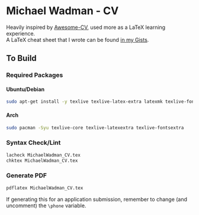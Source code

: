 # Michael Wadman - CV

Heavily inspired by [Awesome-CV](https://github.com/posquit0/Awesome-CV), used more as a LaTeX learning experience.  
A LaTeX cheat sheet that I wrote can be found [in my Gists](https://gist.github.com/mwadman/a3443e3a6e5ceac57ac4961d6c607e0e).

## To Build

### Required Packages

#### Ubuntu/Debian

```bash
sudo apt-get install -y texlive texlive-latex-extra latexmk texlive-fonts-extra lacheck chktex
```

#### Arch

```bash
sudo pacman -Syu texlive-core texlive-latexextra texlive-fontsextra
```

### Syntax Check/Lint

```bash
lacheck MichaelWadman_CV.tex
chktex MichaelWadman_CV.tex
```

### Generate PDF

```bash
pdflatex MichaelWadman_CV.tex
```

If generating this for an application submission, remember to change (and uncomment) the `\phone` variable.
